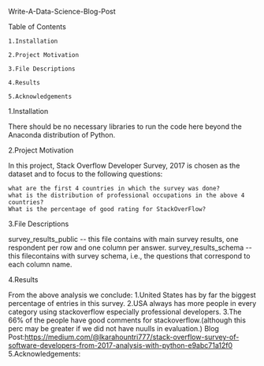 Write-A-Data-Science-Blog-Post

Table of Contents

    1.Installation

    2.Project Motivation

    3.File Descriptions

    4.Results
    
    5.Acknowledgements

    

1.Installation

There should be no necessary libraries to run the code here beyond the Anaconda distribution of Python.

2.Project Motivation

In this project, Stack Overflow Developer Survey, 2017 is chosen as the dataset and to focus to the following questions:

    what are the first 4 countries in which the survey was done?
    what is the distribution of professional occupations in the above 4 countries?
    What is the percentage of good rating for StackOverFlow?

3.File Descriptions

survey_results_public -- this file contains with main survey results, one respondent per row and one column per answer. 
survey_results_schema -- this filecontains with survey schema, i.e., the questions that correspond to each column name.

4.Results

From the above analysis we conclude: 1.United States has by far the biggest percentage of entries in this survey. 2.USA always has more people in every category using stackoverflow especially professional developers. 3.The 66% of the people have good comments for stackoverflow.(although this perc may be greater if we did not have nuulls in evaluation.)
Blog Post:https://medium.com/@lkarahountri777/stack-overflow-survey-of-software-developers-from-2017-analysis-with-python-e9abc71a12f0
5.Acknowledgements:
